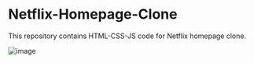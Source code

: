 # Netflix-Homepage-Clone
This repository contains HTML-CSS-JS code for Netflix homepage clone.

![image](https://github.com/Tejas-warade/Netflix-Homepage-Clone/assets/108890932/f49dabf6-3c0f-4cc0-83ce-f5fc133bc66a)
